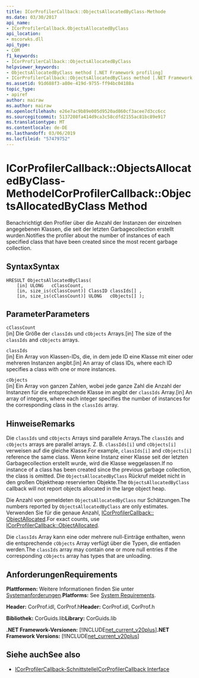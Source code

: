 ```yaml
---
title: ICorProfilerCallback::ObjectsAllocatedByClass-Methode
ms.date: 03/30/2017
api_name:
- ICorProfilerCallback.ObjectsAllocatedByClass
api_location:
- mscorwks.dll
api_type:
- COM
f1_keywords:
- ICorProfilerCallback::ObjectsAllocatedByClass
helpviewer_keywords:
- ObjectsAllocatedByClass method [.NET Framework profiling]
- ICorProfilerCallback::ObjectsAllocatedByClass method [.NET Framework profiling]
ms.assetid: 91d688f3-a80e-419d-9755-ff94bc04188a
topic_type:
- apiref
author: mairaw
ms.author: mairaw
ms.openlocfilehash: e26e7ac9b89e005d9520ad860cf3acee7d3cc6cc
ms.sourcegitcommit: 5137208fa414d9ca3c58cdfd2155ac81bc89e917
ms.translationtype: MT
ms.contentlocale: de-DE
ms.lasthandoff: 03/06/2019
ms.locfileid: "57479752"
---
```

# <a name="icorprofilercallbackobjectsallocatedbyclass-method"></a><span data-ttu-id="c34de-102">ICorProfilerCallback::ObjectsAllocatedByClass-Methode</span><span class="sxs-lookup"><span data-stu-id="c34de-102">ICorProfilerCallback::ObjectsAllocatedByClass Method</span></span>
<span data-ttu-id="c34de-103">Benachrichtigt den Profiler über die Anzahl der Instanzen der einzelnen angegebenen Klassen, die seit der letzten Garbagecollection erstellt wurden.</span><span class="sxs-lookup"><span data-stu-id="c34de-103">Notifies the profiler about the number of instances of each specified class that have been created since the most recent garbage collection.</span></span>  
  
## <a name="syntax"></a><span data-ttu-id="c34de-104">Syntax</span><span class="sxs-lookup"><span data-stu-id="c34de-104">Syntax</span></span>  
  
```  
HRESULT ObjectsAllocatedByClass(  
    [in] ULONG   cClassCount,  
    [in, size_is(cClassCount)] ClassID classIds[] ,  
    [in, size_is(cClassCount)] ULONG   cObjects[] );  
```  
  
## <a name="parameters"></a><span data-ttu-id="c34de-105">Parameter</span><span class="sxs-lookup"><span data-stu-id="c34de-105">Parameters</span></span>  
 `cClassCount`  
 <span data-ttu-id="c34de-106">[in] Die Größe der `classIds` und `cObjects` Arrays.</span><span class="sxs-lookup"><span data-stu-id="c34de-106">[in] The size of the `classIds` and `cObjects` arrays.</span></span>  
  
 `classIds`  
 <span data-ttu-id="c34de-107">[in] Ein Array von Klassen-IDs, die, in dem jede ID eine Klasse mit einer oder mehreren Instanzen angibt.</span><span class="sxs-lookup"><span data-stu-id="c34de-107">[in] An array of class IDs, where each ID specifies a class with one or more instances.</span></span>  
  
 `cObjects`  
 <span data-ttu-id="c34de-108">[in] Ein Array von ganzen Zahlen, wobei jede ganze Zahl die Anzahl der Instanzen für die entsprechende Klasse im angibt der `classIds` Array.</span><span class="sxs-lookup"><span data-stu-id="c34de-108">[in] An array of integers, where each integer specifies the number of instances for the corresponding class in the `classIds` array.</span></span>  
  
## <a name="remarks"></a><span data-ttu-id="c34de-109">Hinweise</span><span class="sxs-lookup"><span data-stu-id="c34de-109">Remarks</span></span>  
 <span data-ttu-id="c34de-110">Die `classIds` und `cObjects` Arrays sind parallele Arrays.</span><span class="sxs-lookup"><span data-stu-id="c34de-110">The `classIds` and `cObjects` arrays are parallel arrays.</span></span> <span data-ttu-id="c34de-111">Z. B. `classIds[i]` und `cObjects[i]` verweisen auf die gleiche Klasse.</span><span class="sxs-lookup"><span data-stu-id="c34de-111">For example, `classIds[i]` and `cObjects[i]` reference the same class.</span></span> <span data-ttu-id="c34de-112">Wenn keine Instanz einer Klasse seit der letzten Garbagecollection erstellt wurde, wird die Klasse weggelassen.</span><span class="sxs-lookup"><span data-stu-id="c34de-112">If no instance of a class has been created since the previous garbage collection, the class is omitted.</span></span> <span data-ttu-id="c34de-113">Die `ObjectsAllocatedByClass` Rückruf meldet nicht in den großen Objektheap reservierten Objekte.</span><span class="sxs-lookup"><span data-stu-id="c34de-113">The `ObjectsAllocatedByClass` callback will not report objects allocated in the large object heap.</span></span>  
  
 <span data-ttu-id="c34de-114">Die Anzahl von gemeldeten `ObjectsAllocatedByClass` nur Schätzungen.</span><span class="sxs-lookup"><span data-stu-id="c34de-114">The numbers reported by `ObjectsAllocatedByClass` are only estimates.</span></span> <span data-ttu-id="c34de-115">Verwenden Sie für die genaue Anzahl, [ICorProfilerCallback:: ObjectAllocated](../../../../docs/framework/unmanaged-api/profiling/icorprofilercallback-objectallocated-method.md).</span><span class="sxs-lookup"><span data-stu-id="c34de-115">For exact counts, use [ICorProfilerCallback::ObjectAllocated](../../../../docs/framework/unmanaged-api/profiling/icorprofilercallback-objectallocated-method.md).</span></span>  
  
 <span data-ttu-id="c34de-116">Die `classIds` Array kann eine oder mehrere null-Einträge enthalten, wenn die entsprechende `cObjects` Array verfügt über die Typen, die entladen werden.</span><span class="sxs-lookup"><span data-stu-id="c34de-116">The `classIds` array may contain one or more null entries if the corresponding `cObjects` array has types that are unloading.</span></span>  
  
## <a name="requirements"></a><span data-ttu-id="c34de-117">Anforderungen</span><span class="sxs-lookup"><span data-stu-id="c34de-117">Requirements</span></span>  
 <span data-ttu-id="c34de-118">**Plattformen:** Weitere Informationen finden Sie unter [Systemanforderungen](../../../../docs/framework/get-started/system-requirements.md).</span><span class="sxs-lookup"><span data-stu-id="c34de-118">**Platforms:** See [System Requirements](../../../../docs/framework/get-started/system-requirements.md).</span></span>  
  
 <span data-ttu-id="c34de-119">**Header:** CorProf.idl, CorProf.h</span><span class="sxs-lookup"><span data-stu-id="c34de-119">**Header:** CorProf.idl, CorProf.h</span></span>  
  
 <span data-ttu-id="c34de-120">**Bibliothek:** CorGuids.lib</span><span class="sxs-lookup"><span data-stu-id="c34de-120">**Library:** CorGuids.lib</span></span>  
  
 <span data-ttu-id="c34de-121">**.NET Framework-Versionen:** [!INCLUDE[net_current_v20plus](../../../../includes/net-current-v20plus-md.md)]</span><span class="sxs-lookup"><span data-stu-id="c34de-121">**.NET Framework Versions:** [!INCLUDE[net_current_v20plus](../../../../includes/net-current-v20plus-md.md)]</span></span>  
  
## <a name="see-also"></a><span data-ttu-id="c34de-122">Siehe auch</span><span class="sxs-lookup"><span data-stu-id="c34de-122">See also</span></span>
- [<span data-ttu-id="c34de-123">ICorProfilerCallback-Schnittstelle</span><span class="sxs-lookup"><span data-stu-id="c34de-123">ICorProfilerCallback Interface</span></span>](../../../../docs/framework/unmanaged-api/profiling/icorprofilercallback-interface.md)
